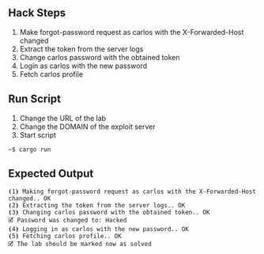 ## Hack Steps

1. Make forgot-password request as carlos with the X-Forwarded-Host changed
2. Extract the token from the server logs
3. Change carlos password with the obtained token
4. Login as carlos with the new password
5. Fetch carlos profile

## Run Script

1. Change the URL of the lab
2. Change the DOMAIN of the exploit server
3. Start script

```
~$ cargo run
```

## Expected Output

```
⦗1⦘ Making forgot-password request as carlos with the X-Forwarded-Host changed.. OK
⦗2⦘ Extracting the token from the server logs.. OK
⦗3⦘ Changing carlos password with the obtained token.. OK
🗹 Password was changed to: Hacked
⦗4⦘ Logging in as carlos with the new password.. OK
⦗5⦘ Fetching carlos profile.. OK
🗹 The lab should be marked now as solved
```
